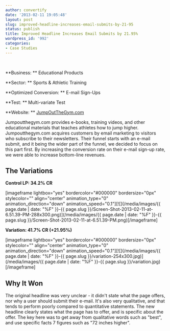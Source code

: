 ```yaml
---
author: convertify
date: '2013-02-11 19:05:48'
layout: post
slug: improved-headline-increases-email-submits-by-21-95
status: publish
title: Improved Headline Increases Email Submits by 21.95%
wordpress_id: '992'
categories:
- Case Studies
---
```


 

**Business: **
Educational Products

**Sector: **
Sports & Athletic Training

**Optimized Conversion: **
E-mail Sign-Ups

**Test: **
Multi-variate Test

**Website: **
[JumpOutTheGym.com](http://jumpoutthegym.com)
 

Jumpoutthegym.com provides e-books, training videos, and other educational materials that teaches athletes how to jump higher. Jumpoutthegym.com acquires customers by email marketing to visitors who subscribe to their newsletters. Their funnel starts with an e-mail submit, and it being the wider part of the funnel, we decided to focus on this part first. By increasing the conversion rate on their e-mail sign-up rate, we were able to increase bottom-line revenues.

## The Variations

**Control LP: 34.2% CR**

[imageframe lightbox="yes" bordercolor="#000000" bordersize="0px" stylecolor="" align="center" animation_type="0" animation_direction="down" animation_speed="0.1"][![](/media/images/{{ page.date | date: "%F" }}-{{ page.slug }}/Screen-Shot-2013-02-11-at-6.51.39-PM-288x300.png)](/media/images/{{ page.date | date: "%F" }}-{{ page.slug }}/Screen-Shot-2013-02-11-at-6.51.39-PM.png)[/imageframe]

**Variation: 41.7% CR (+21.95%)**

[imageframe lightbox="yes" bordercolor="#000000" bordersize="0px" stylecolor="" align="center" animation_type="0" animation_direction="down" animation_speed="0.1"][![](/media/images/{{ page.date | date: "%F" }}-{{ page.slug }}/variation-254x300.jpg)](/media/images/{{ page.date | date: "%F" }}-{{ page.slug }}/variation.jpg)[/imageframe]





## Why It Won

The original headline was very unclear - it didn't state what the page offers, nor why a user should submit their e-mail. It's also very qualitative, and that tends to perform poorly compared to quantitative statements. The new headline clearly states what the page has to offer, and is specific about the offer. The key here was to get away from qualitative words such as "best", and use specific facts 7 figures such as "72 inches higher".
